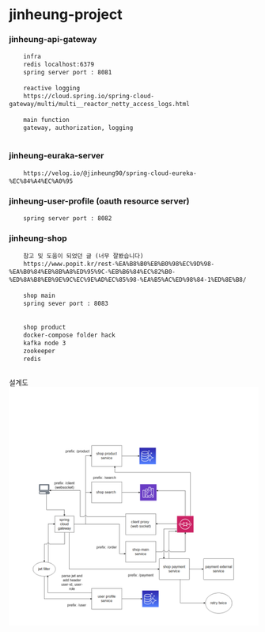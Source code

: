 # jinheung-project

### jinheung-api-gateway

```
    infra
    redis localhost:6379
    spring server port : 8081
    
    reactive logging
    https://cloud.spring.io/spring-cloud-gateway/multi/multi__reactor_netty_access_logs.html
     
    main function
    gateway, authorization, logging
     
```

### jinheung-euraka-server

```
    https://velog.io/@jinheung90/spring-cloud-eureka-%EC%84%A4%EC%A0%95
```

### jinheung-user-profile (oauth resource server)

```
    spring server port : 8082
```

### jinheung-shop

```
    참고 및 도움이 되었던 글 (너무 잘봤습니다)
    https://www.popit.kr/rest-%EA%B8%B0%EB%B0%98%EC%9D%98-%EA%B0%84%EB%8B%A8%ED%95%9C-%EB%B6%84%EC%82%B0-%ED%8A%B8%EB%9E%9C%EC%9E%AD%EC%85%98-%EA%B5%AC%ED%98%84-1%ED%8E%B8/
   
    shop main
    spring sever port : 8083
 
 
    shop product
    docker-compose folder hack 
    kafka node 3
    zookeeper 
    redis 
    

```
설계도
![](포트폴리오%20설계도.png)